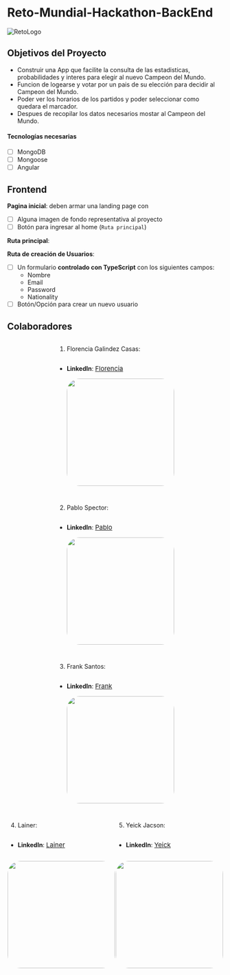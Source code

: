 # Reto-Mundial-Hackathon-BackEnd

![RetoLogo](https://library.sportingnews.com/styles/crop_style_16_9_desktop/s3/2021-10/fifa-2022-world-cup-logo-qatar_z5t4wjudq9ty1mh5kqpn38ott.jpg?itok=LTKS3GuA)

## Objetivos del Proyecto

- Construir una App que facilite la consulta de las estadisticas, probabilidades y interes para elegir al nuevo Campeon del Mundo.
- Funcion de logearse y votar por un pais de su elección para decidir al Campeon del Mundo.
- Poder ver los horarios de los partidos y poder seleccionar como quedara el marcador.
- Despues de recopilar los datos necesarios mostar al Campeon del Mundo.

#### Tecnologías necesarias

- [ ] MongoDB
- [ ] Mongoose
- [ ] Angular

## Frontend

**Pagina inicial**: deben armar una landing page con

- [ ] Alguna imagen de fondo representativa al proyecto
- [ ] Botón para ingresar al home (`Ruta principal`)

**Ruta principal**:

**Ruta de creación de Usuarios**:

- [ ] Un formulario **controlado con TypeScript** con los siguientes campos:
  - Nombre
  - Email
  - Password
  - Nationality
- [ ] Botón/Opción para crear un nuevo usuario

## Colaboradores

<div style="display: flex; justify-content: space-around; flex-wrap: wrap;">
<div style="display: flex; flex-direction: column;">

1. Florencia Galindez Casas:

- **LinkedIn**:
<a href="https://www.linkedin.com/in/florenciagalindezcasas/" style="font-size: 15px;">Florencia</a>
  <p>
    <img src="https://avatars.githubusercontent.com/u/94094158?v=4" style="border-radius: 30px; height: 250px;"/>
  </p>
</div>
<div style="display: flex; flex-direction: column;">

2. Pablo Spector:

- **LinkedIn**:
<a href="https://www.linkedin.com/in/pablo-spector/" style="font-size: 15px;">Pablo</a>
  <p>
    <img src="https://avatars.githubusercontent.com/u/40707996?v=4" style="border-radius: 30px; height: 250px;"/>
  </p>
</div>
<div style="display: flex; flex-direction: column;">

3. Frank Santos:

- **LinkedIn**:
<a href="https://www.linkedin.com/in/frank-erick-santos-gonzales-80a84015b/" style="font-size: 15px;">Frank</a>
  <p>
    <img src="https://avatars.githubusercontent.com/u/77626612?s=400&u=a449f2af4deca41360245fea5384331c370ca18c&v=4" style="border-radius: 30px; height: 250px;"/>
  </p>
</div>
<div style="display: flex; flex-direction: column;">

4. Lainer:

- **LinkedIn**:
<a href="https://www.linkedin.com/in/lainer-c%C3%A1ceres-salas" style="font-size: 15px;">Lainer</a>
<p>
    <img src="https://avatars.githubusercontent.com/u/81586887?v=4" style="border-radius: 30px; height: 250px;"/>
  </p>
</div>
<div style="display: flex; flex-direction: column;">

5. Yeick Jacson:

- **LinkedIn**:
  <a href="https://www.linkedin.com/in/yeick-jacson-moreno-ruiz" style="font-size: 15px;">Yeick</a>
<p>
    <img src="https://raw.githubusercontent.com/portfolioYJ/portfolio_Yeick_Jacson/main/assets/img/profile-img2.jpg" style="border-radius: 30px; height: 250px;"/>
  </p>
</div>
</div>
